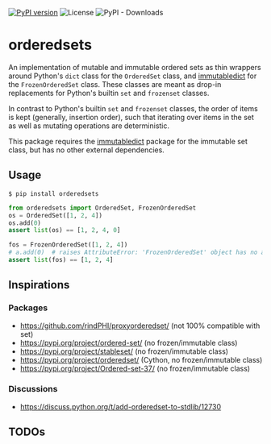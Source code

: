 [![PyPI version](https://badge.fury.io/py/orderedsets.svg)](https://badge.fury.io/py/orderedsets)
![License](https://img.shields.io/pypi/l/orderedsets)
![PyPI - Downloads](https://img.shields.io/pypi/dm/orderedsets)


# orderedsets

An implementation of mutable and immutable ordered sets as thin wrappers around
Python's `dict` class for the `OrderedSet` class, and
[immutabledict](https://github.com/corenting/immutabledict) for the `FrozenOrderedSet` class.
These classes are meant as drop-in replacements for Python's builtin `set` and
`frozenset` classes.

In contrast to Python's builtin `set` and `frozenset` classes, the order of
items is kept (generally, insertion order), such that iterating over items in
the set as well as mutating operations are deterministic.

This package requires the [immutabledict](https://github.com/corenting/immutabledict)
package for the immutable set class, but has no other external dependencies.


## Usage

```
$ pip install orderedsets
```

```python
from orderedsets import OrderedSet, FrozenOrderedSet
os = OrderedSet([1, 2, 4])
os.add(0)
assert list(os) == [1, 2, 4, 0]

fos = FrozenOrderedSet([1, 2, 4])
# a.add(0)  # raises AttributeError: 'FrozenOrderedSet' object has no attribute 'add'
assert list(fos) == [1, 2, 4]
```

## Inspirations

### Packages

- https://github.com/rindPHI/proxyorderedset/ (not 100% compatible with set)
- https://pypi.org/project/ordered-set/ (no frozen/immutable class)
- https://pypi.org/project/stableset/ (no frozen/immutable class)
- https://pypi.org/project/orderedset/ (Cython, no frozen/immutable class)
- https://pypi.org/project/Ordered-set-37/ (no frozen/immutable class)

### Discussions

- https://discuss.python.org/t/add-orderedset-to-stdlib/12730


## TODOs
